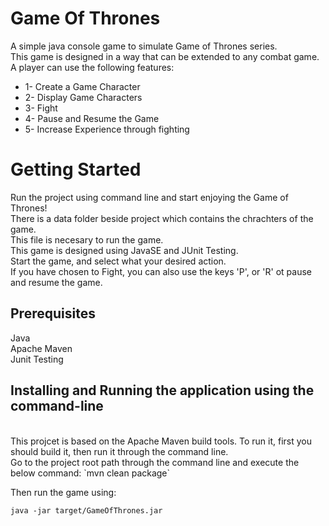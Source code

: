 # Game Of Thrones
A simple java console game to simulate Game of Thrones series.
<br />
This game is designed in a way that can be extended to any combat game.
<br />
A player can use the following features:
<br />
<ul>
<li>
1- Create a Game Character
</li>
<li>
2- Display Game Characters
</li>
<li>
3- Fight
</li>
<li>
4- Pause and Resume the Game
</li>
<li>
5- Increase Experience through fighting
</li>
</ul>

# Getting Started

Run the project using command line and start enjoying the Game of Thrones!
<br />
There is a data folder beside project which contains the chrachters of the game.
<br />
This file is necesary to run the game.
<br />
This game is designed using JavaSE and JUnit Testing.
<br />
Start the game, and select what your desired action.
<br />
If you have chosen to Fight, you can also use the keys 'P', or 'R' ot pause and resume the game.


## Prerequisites
Java
<br />
Apache Maven
<br />
Junit Testing

## Installing and Running the application using the command-line
<br />
This projcet is based on the Apache Maven build tools. To run it, first you should build it, then run it through the command line.
<br />
 Go to the project root path through the command line and execute the below command:
`mvn clean package`

Then run the game using:

`java -jar target/GameOfThrones.jar`








